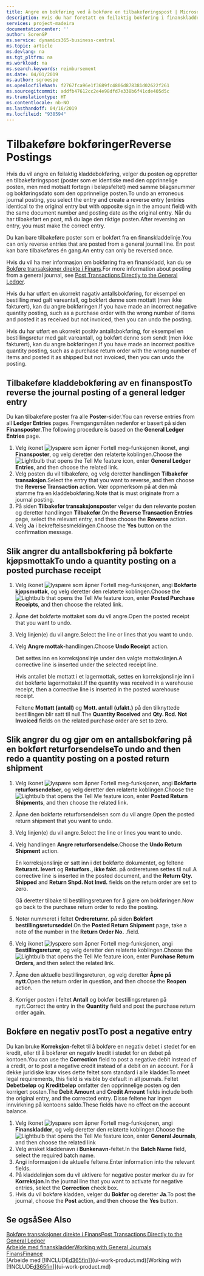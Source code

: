 ```yaml
---
title: Angre en bokføring ved å bokføre en tilbakeføringspost | Microsoft-dokumentasjon
description: Hvis du har foretatt en feilaktig bokføring i finanskladden, kan du bruke funksjonen Tilbakefør transaksjon til å angre bokføringen med et riktig revisjonsspor.
services: project-madeira
documentationcenter: ''
author: SorenGP
ms.service: dynamics365-business-central
ms.topic: article
ms.devlang: na
ms.tgt_pltfrm: na
ms.workload: na
ms.search.keywords: reimbursement
ms.date: 04/01/2019
ms.author: sgroespe
ms.openlocfilehash: f2767fca96e1f3689fc4806d878381d02622f261
ms.sourcegitcommit: addfb47612cc2e4e98dfd7e338b6f41cde405d5c
ms.translationtype: HT
ms.contentlocale: nb-NO
ms.lasthandoff: 04/16/2019
ms.locfileid: "938594"
---
```

# <a name="reverse-postings"></a><span data-ttu-id="30df6-103">Tilbakeføre bokføringer</span><span class="sxs-lookup"><span data-stu-id="30df6-103">Reverse Postings</span></span>
<span data-ttu-id="30df6-104">Hvis du vil angre en feilaktig kladdebokføring, velger du posten og oppretter en tilbakeføringspost (poster som er identiske med den opprinnelige posten, men med motsatt fortegn i beløpsfeltet) med samme bilagsnummer og bokføringsdato som den opprinnelige posten.</span><span class="sxs-lookup"><span data-stu-id="30df6-104">To undo an erroneous journal posting, you select the entry and create a reverse entry (entries identical to the original entry but with opposite sign in the amount field) with the same document number and posting date as the original entry.</span></span> <span data-ttu-id="30df6-105">Når du har tilbakeført en post, må du lage den riktige posten.</span><span class="sxs-lookup"><span data-stu-id="30df6-105">After reversing an entry, you must make the correct entry.</span></span>

<span data-ttu-id="30df6-106">Du kan bare tilbakeføre poster som er bokført fra en finanskladdelinje.</span><span class="sxs-lookup"><span data-stu-id="30df6-106">You can only reverse entries that are posted from a general journal line.</span></span> <span data-ttu-id="30df6-107">En post kan bare tilbakeføres én gang.</span><span class="sxs-lookup"><span data-stu-id="30df6-107">An entry can only be reversed once.</span></span>

<span data-ttu-id="30df6-108">Hvis du vil ha mer informasjon om bokføring fra en finanskladd, kan du se [Bokføre transaksjoner direkte i Finans](finance-how-post-transactions-directly.md).</span><span class="sxs-lookup"><span data-stu-id="30df6-108">For more information about posting from a general journal, see [Post Transactions Directly to the General Ledger](finance-how-post-transactions-directly.md).</span></span>

<span data-ttu-id="30df6-109">Hvis du har utført en ukorrekt nagativ antallsbokføring, for eksempel en bestilling med galt vareantall, og bokført denne som mottatt (men ikke fakturert), kan du angre bokføringen.</span><span class="sxs-lookup"><span data-stu-id="30df6-109">If you have made an incorrect negative quantity posting, such as a purchase order with the wrong number of items and posted it as received but not invoiced, then you can undo the posting.</span></span>

<span data-ttu-id="30df6-110">Hvis du har utført en ukorrekt positiv antallsbokføring, for eksempel en bestillingsretur med galt vareantall, og bokført denne som sendt (men ikke fakturert), kan du angre bokføringen.</span><span class="sxs-lookup"><span data-stu-id="30df6-110">If you have made an incorrect positive quantity posting, such as a purchase return order with the wrong number of items and posted it as shipped but not invoiced, then you can undo the posting.</span></span>   

## <a name="to-reverse-the-journal-posting-of-a-general-ledger-entry"></a><span data-ttu-id="30df6-111">Tilbakeføre kladdebokføring av en finanspost</span><span class="sxs-lookup"><span data-stu-id="30df6-111">To reverse the journal posting of a general ledger entry</span></span>
<span data-ttu-id="30df6-112">Du kan tilbakeføre poster fra alle **Poster**-sider.</span><span class="sxs-lookup"><span data-stu-id="30df6-112">You can reverse entries from all **Ledger Entries** pages.</span></span> <span data-ttu-id="30df6-113">Fremgangsmåten nedenfor er basert på siden **Finansposter**.</span><span class="sxs-lookup"><span data-stu-id="30df6-113">The following procedure is based on the **General Ledger Entries** page.</span></span>
1. <span data-ttu-id="30df6-114">Velg ikonet ![lyspære som åpner Fortell meg-funksjonen](media/ui-search/search_small.png "Fortell hva du vil gjøre") ikonet, angi **Finansposter**, og velg deretter den relaterte koblingen.</span><span class="sxs-lookup"><span data-stu-id="30df6-114">Choose the ![Lightbulb that opens the Tell Me feature](media/ui-search/search_small.png "Tell me what you want to do") icon, enter **General Ledger Entries**, and then choose the related link.</span></span>
2. <span data-ttu-id="30df6-115">Velg posten du vil tilbakeføre, og velg deretter handlingen **Tilbakefør transaksjon**.</span><span class="sxs-lookup"><span data-stu-id="30df6-115">Select the entry that you want to reverse, and then choose the **Reverse Transaction** action.</span></span> <span data-ttu-id="30df6-116">Vær oppmerksom på at den må stamme fra en kladdebokføring.</span><span class="sxs-lookup"><span data-stu-id="30df6-116">Note that is must originate from a journal posting.</span></span>
3. <span data-ttu-id="30df6-117">På siden **Tilbakefør transaksjonsposter** velger du den relevante posten og deretter handlingen **Tilbakefør**.</span><span class="sxs-lookup"><span data-stu-id="30df6-117">On the **Reverse Transaction Entries** page, select the relevant entry, and then choose the **Reverse** action.</span></span>
4. <span data-ttu-id="30df6-118">Velg **Ja** i bekreftelsesmeldingen.</span><span class="sxs-lookup"><span data-stu-id="30df6-118">Choose the **Yes** button on the confirmation message.</span></span>

## <a name="to-undo-a-quantity-posting-on-a-posted-purchase-receipt"></a><span data-ttu-id="30df6-119">Slik angrer du antallsbokføring på bokførte kjøpsmottak</span><span class="sxs-lookup"><span data-stu-id="30df6-119">To undo a quantity posting on a posted purchase receipt</span></span>  

1.  <span data-ttu-id="30df6-120">Velg ikonet ![lyspære som åpner Fortell meg-funksjonen](media/ui-search/search_small.png "Fortell hva du vil gjøre"), angi **Bokførte kjøpsmottak**, og velg deretter den relaterte koblingen.</span><span class="sxs-lookup"><span data-stu-id="30df6-120">Choose the ![Lightbulb that opens the Tell Me feature](media/ui-search/search_small.png "Tell me what you want to do") icon, enter **Posted Purchase Receipts**, and then choose the related link.</span></span>  
2.  <span data-ttu-id="30df6-121">Åpne det bokførte mottaket som du vil angre.</span><span class="sxs-lookup"><span data-stu-id="30df6-121">Open the posted receipt that you want to undo.</span></span>  
3.  <span data-ttu-id="30df6-122">Velg linjen(e) du vil angre.</span><span class="sxs-lookup"><span data-stu-id="30df6-122">Select the line or lines that you want to undo.</span></span>  
4.  <span data-ttu-id="30df6-123">Velg **Angre mottak**-handlingen.</span><span class="sxs-lookup"><span data-stu-id="30df6-123">Choose **Undo Receipt** action.</span></span>

    <span data-ttu-id="30df6-124">Det settes inn en korreksjonslinje under den valgte mottakslinjen.</span><span class="sxs-lookup"><span data-stu-id="30df6-124">A corrective line is inserted under the selected receipt line.</span></span>  

    <span data-ttu-id="30df6-125">Hvis antallet ble mottatt i et lagermottak, settes en korreksjonslinje inn i det bokførte lagermottaket.</span><span class="sxs-lookup"><span data-stu-id="30df6-125">If the quantity was received in a warehouse receipt, then a corrective line is inserted in the posted warehouse receipt.</span></span>  

    <span data-ttu-id="30df6-126">Feltene **Mottatt (antall)** og **Mott. antall (ufakt.)** på den tilknyttede bestillingen blir satt til null.</span><span class="sxs-lookup"><span data-stu-id="30df6-126">The **Quantity Received** and **Qty. Rcd. Not Invoiced** fields on the related purchase order are set to zero.</span></span>

## <a name="to-undo-and-then-redo-a-quantity-posting-on-a-posted-return-shipment"></a><span data-ttu-id="30df6-127">Slik angrer du og gjør om en antallsbokføring på en bokført returforsendelse</span><span class="sxs-lookup"><span data-stu-id="30df6-127">To undo and then redo a quantity posting on a posted return shipment</span></span>

1.  <span data-ttu-id="30df6-128">Velg ikonet ![lyspære som åpner Fortell meg-funksjonen](media/ui-search/search_small.png "Fortell hva du vil gjøre"), angi **Bokførte returforsendelser**, og velg deretter den relaterte koblingen.</span><span class="sxs-lookup"><span data-stu-id="30df6-128">Choose the ![Lightbulb that opens the Tell Me feature](media/ui-search/search_small.png "Tell me what you want to do") icon, enter **Posted Return Shipments**, and then choose the related link.</span></span>  
2.  <span data-ttu-id="30df6-129">Åpne den bokførte returforsendelsen som du vil angre.</span><span class="sxs-lookup"><span data-stu-id="30df6-129">Open the posted return shipment that you want to undo.</span></span>
3. <span data-ttu-id="30df6-130">Velg linjen(e) du vil angre.</span><span class="sxs-lookup"><span data-stu-id="30df6-130">Select the line or lines you want to undo.</span></span>  

4.  <span data-ttu-id="30df6-131">Velg handlingen **Angre returforsendelse**.</span><span class="sxs-lookup"><span data-stu-id="30df6-131">Choose the **Undo Return Shipment** action.</span></span>  

    <span data-ttu-id="30df6-132">En korreksjonslinje er satt inn i det bokførte dokumentet, og feltene **Returant. levert** og **Returfors., ikke fakt.** på ordrereturen settes til null.</span><span class="sxs-lookup"><span data-stu-id="30df6-132">A corrective line is inserted in the posted document, and the **Return Qty. Shipped** and **Return Shpd. Not Invd.** fields on the return order are set to zero.</span></span>  

    <span data-ttu-id="30df6-133">Gå deretter tilbake til bestillingsreturen for å gjøre om bokføringen.</span><span class="sxs-lookup"><span data-stu-id="30df6-133">Now go back to the purchase return order to redo the posting.</span></span>  

5.  <span data-ttu-id="30df6-134">Noter nummeret i feltet **Ordrereturnr.** på siden **Bokført bestillingsreturseddel**.</span><span class="sxs-lookup"><span data-stu-id="30df6-134">On the **Posted Return Shipment** page, take a note of the number in the **Return Order No.**</span></span> <span data-ttu-id="30df6-135">.</span><span class="sxs-lookup"><span data-stu-id="30df6-135">field.</span></span>  
6.  <span data-ttu-id="30df6-136">Velg ikonet ![lyspære som åpner Fortell meg-funksjonen](media/ui-search/search_small.png "Fortell hva du vil gjøre"), angi **Bestillingsreturer**, og velg deretter den relaterte koblingen.</span><span class="sxs-lookup"><span data-stu-id="30df6-136">Choose the ![Lightbulb that opens the Tell Me feature](media/ui-search/search_small.png "Tell me what you want to do") icon, enter **Purchase Return Orders**, and then select the related link.</span></span>  
7.  <span data-ttu-id="30df6-137">Åpne den aktuelle bestillingsreturen, og velg deretter **Åpne på nytt**.</span><span class="sxs-lookup"><span data-stu-id="30df6-137">Open the return order in question, and then choose the **Reopen** action.</span></span>  
8.  <span data-ttu-id="30df6-138">Korriger posten i feltet **Antall** og bokfør bestillingsreturen på nytt.</span><span class="sxs-lookup"><span data-stu-id="30df6-138">Correct the entry in the **Quantity** field and post the purchase return order again.</span></span>  

## <a name="to-post-a-negative-entry"></a><span data-ttu-id="30df6-139">Bokføre en negativ post</span><span class="sxs-lookup"><span data-stu-id="30df6-139">To post a negative entry</span></span>  
<span data-ttu-id="30df6-140">Du kan bruke **Korreksjon**-feltet til å bokføre en negativ debet i stedet for en kredit, eller til å bokfører en negativ kredit i stedet for en debet på kontoen.</span><span class="sxs-lookup"><span data-stu-id="30df6-140">You can use the **Correction** field to post a negative debit instead of a credit, or to post a negative credit instead of a debit on an account.</span></span> <span data-ttu-id="30df6-141">For å dekke juridiske krav vises dette feltet som standard i alle kladder.</span><span class="sxs-lookup"><span data-stu-id="30df6-141">To meet legal requirements, this field is visible by default in all journals.</span></span> <span data-ttu-id="30df6-142">Feltet **Debetbeløp** og **Kreditbeløp** omfatter den opprinnelige posten og den korrigert posten.</span><span class="sxs-lookup"><span data-stu-id="30df6-142">The **Debit Amount** and **Credit Amount** fields include both the original entry, and the corrected entry.</span></span> <span data-ttu-id="30df6-143">Disse feltene har ingen innvirkning på kontoens saldo.</span><span class="sxs-lookup"><span data-stu-id="30df6-143">These fields have no effect on the account balance.</span></span>  

1.  <span data-ttu-id="30df6-144">Velg ikonet ![lyspære som åpner Fortell meg-funksjonen](media/ui-search/search_small.png "Fortell hva du vil gjøre"), angi **Finanskladder**, og velg deretter den relaterte koblingen.</span><span class="sxs-lookup"><span data-stu-id="30df6-144">Choose the ![Lightbulb that opens the Tell Me feature](media/ui-search/search_small.png "Tell me what you want to do") icon, enter **General Journals**, and then choose the related link</span></span>  
2.  <span data-ttu-id="30df6-145">Velg ønsket kladdenavn i **Bunkenavn**-feltet.</span><span class="sxs-lookup"><span data-stu-id="30df6-145">In the **Batch Name** field, select the required batch name.</span></span>  
3.  <span data-ttu-id="30df6-146">Angi informasjon i de aktuelle feltene.</span><span class="sxs-lookup"><span data-stu-id="30df6-146">Enter information into the relevant fields.</span></span>  
4.  <span data-ttu-id="30df6-147">På kladdelinjen som du vil aktivere for negative poster merker du av for **Korreksjon**.</span><span class="sxs-lookup"><span data-stu-id="30df6-147">In the journal line that you want to activate for negative entries, select the **Correction** check box.</span></span>  
5.  <span data-ttu-id="30df6-148">Hvis du vil bokføre kladden, velger du **Bokfør** og deretter **Ja**.</span><span class="sxs-lookup"><span data-stu-id="30df6-148">To post the journal, choose the **Post** action, and then choose the **Yes** button.</span></span>

## <a name="see-also"></a><span data-ttu-id="30df6-149">Se også</span><span class="sxs-lookup"><span data-stu-id="30df6-149">See Also</span></span>
[<span data-ttu-id="30df6-150">Bokføre transaksjoner direkte i Finans</span><span class="sxs-lookup"><span data-stu-id="30df6-150">Post Transactions Directly to the General Ledger</span></span>](finance-how-post-transactions-directly.md)  
[<span data-ttu-id="30df6-151">Arbeide med finanskladder</span><span class="sxs-lookup"><span data-stu-id="30df6-151">Working with General Journals</span></span>](ui-work-general-journals.md)  
[<span data-ttu-id="30df6-152">Finans</span><span class="sxs-lookup"><span data-stu-id="30df6-152">Finance</span></span>](finance.md)  
<span data-ttu-id="30df6-153">[Arbeide med [!INCLUDE[d365fin](includes/d365fin_md.md)]](ui-work-product.md)</span><span class="sxs-lookup"><span data-stu-id="30df6-153">[Working with [!INCLUDE[d365fin](includes/d365fin_md.md)]](ui-work-product.md)</span></span>  
